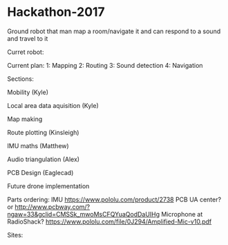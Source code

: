 # Hackathon-2017

Ground robot that man map a room/navigate it and can respond to a sound and travel to it

Curret robot:

Current plan:
1: Mapping
2: Routing
3: Sound detection
4: Navigation

Sections:

Mobility (Kyle)

Local area data aquisition (Kyle)

Map making

Route plotting (Kinsleigh)

IMU maths (Matthew)

Audio triangulation (Alex)

PCB Design (Eaglecad)
  
Future drone implementation

Parts ordering:
IMU https://www.pololu.com/product/2738
PCB UA center? or http://www.pcbway.com/?ngaw=33&gclid=CMSSk_mwoMsCFQYuaQodDaUIHg
Microphone at RadioShack? https://www.pololu.com/file/0J294/Amplified-Mic-v10.pdf

Sites:

  
